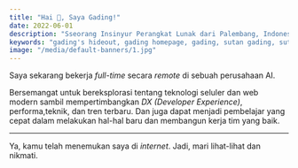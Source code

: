 ```yaml
---
title: "Hai 👋, Saya Gading!"
date: 2022-06-01
description: "Sseorang Insinyur Perangkat Lunak dari Palembang, Indonesia 🇮🇩 dengan minat pada teknologi modern."
keywords: "gading's hideout, gading homepage, gading, sutan gading, sutan gading fadhillah nasution, sutan, sutanlab, gading.dev, gading dev, persembunyian gading, website gading"
image: "/media/default-banners/1.jpg"
---
```


Saya sekarang bekerja *full-time* secara *remote* di sebuah perusahaan AI.

Bersemangat untuk bereksplorasi tentang teknologi seluler dan web modern sambil mempertimbangkan *DX (Developer Experience)*, performa,teknik, dan tren terbaru. Dan juga dapat menjadi pembelajar yang cepat dalam melakukan hal-hal baru dan membangun kerja tim yang baik.

---

Ya, kamu telah menemukan saya di *internet*. Jadi, mari lihat-lihat dan nikmati.
